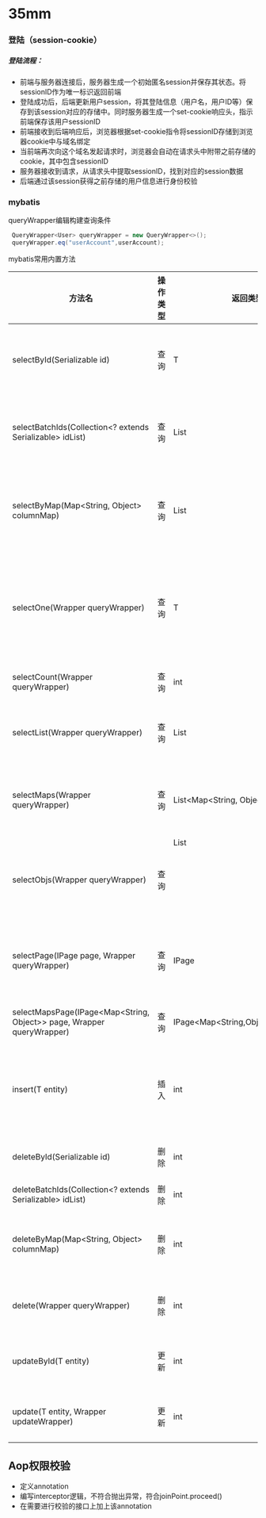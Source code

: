 # 35mm

### 登陆（session-cookie）

##### 登陆流程：

* 前端与服务器连接后，服务器生成一个初始匿名session并保存其状态。将sessionID作为唯一标识返回前端
* 登陆成功后，后端更新用户session，将其登陆信息（用户名，用户ID等）保存到该session对应的存储中。同时服务器生成一个set-cookie响应头，指示前端保存该用户sessionID
* 前端接收到后端响应后，浏览器根据set-cookie指令将sessionID存储到浏览器cookie中与域名绑定
* 当前端再次向这个域名发起请求时，浏览器会自动在请求头中附带之前存储的cookie，其中包含sessionID
* 服务器接收到请求，从请求头中提取sessionID，找到对应的session数据
* 后端通过该session获得之前存储的用户信息进行身份校验



### mybatis

queryWrapper编辑构建查询条件

```java
 QueryWrapper<User> queryWrapper = new QueryWrapper<>();
 queryWrapper.eq("userAccount",userAccount);

```

mybatis常用内置方法

| **方法名**                                                   | **操作类型** | **返回类型**              | **说明**                           |
| ------------------------------------------------------------ | ------------ | ------------------------- | ---------------------------------- |
| selectById(Serializable id)                                  | 查询         | T                         | 根据主键 ID 查询一条记录           |
| selectBatchIds(Collection<? extends Serializable> idList)    | 查询         | List<T>                   | 根据多个主键 ID 批量查询           |
| selectByMap(Map<String, Object> columnMap)                   | 查询         | List<T>                   | 根据字段值 Map 查询多条记录        |
| selectOne(Wrapper<T> queryWrapper)                           | 查询         | T                         | 根据条件查询一条记录（多条时报错） |
| selectCount(Wrapper<T> queryWrapper)                         | 查询         | int                       | 查询记录总数                       |
| selectList(Wrapper<T> queryWrapper)                          | 查询         | List<T>                   | 根据条件查询所有记录               |
| selectMaps(Wrapper<T> queryWrapper)                          | 查询         | List<Map<String, Object>> | 查询记录并以 Map 形式返回          |
| selectObjs(Wrapper<T> queryWrapper)                          | 查询         | List<Object>              | 查询单列字段的值列表               |
| selectPage(IPage<T> page, Wrapper<T> queryWrapper)           | 查询         | IPage<T>                  | 分页查询，返回分页对象             |
| selectMapsPage(IPage<Map<String, Object>> page, Wrapper<T> queryWrapper) | 查询         | IPage<Map<String,Object>> | 分页查询 Map 结果                  |
| insert(T entity)                                             | 插入         | int                       | 插入一条记录，返回影响行数         |
| deleteById(Serializable id)                                  | 删除         | int                       | 根据主键 ID 删除                   |
| deleteBatchIds(Collection<? extends Serializable> idList)    | 删除         | int                       | 批量删除                           |
| deleteByMap(Map<String, Object> columnMap)                   | 删除         | int                       | 根据字段值 Map 删除记录            |
| delete(Wrapper<T> queryWrapper)                              | 删除         | int                       | 根据条件删除记录                   |
| updateById(T entity)                                         | 更新         | int                       | 根据主键 ID 更新记录               |
| update(T entity, Wrapper<T> updateWrapper)                   | 更新         | int                       | 根据条件更新记录                   |



## Aop权限校验

* 定义annotation
* 编写interceptor逻辑，不符合抛出异常，符合joinPoint.proceed()
* 在需要进行校验的接口上加上该annotation